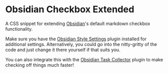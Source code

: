 # Obsidian Checkbox Extended

A CSS snippet for extending [Obsidian](https://obsidian.md/)'s default markdown checkbox functionality.

Make sure you have the [Obsidian Style Settings](https://github.com/mgmeyers/obsidian-style-settings) plugin installed for additional settings. Alternatively, you could go into the nitty-gritty of the code and just change it there yourself if that suits you.

You can also integrate this with the [Obsidian Task Collector](https://github.com/ebullient/obsidian-task-collector) plugin to make checking off things much faster!
